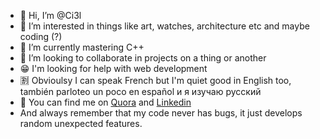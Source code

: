 - 👋 Hi, I’m @Ci3l
- 👀 I’m interested in things like art, watches, architecture etc and maybe coding (?)
- 🌱 I’m currently mastering C++
- 💞️ I’m looking to collaborate in projects on a thing or another 
- :grin: I'm looking for help with web development 
- :u5272: Obvioulsy I can speak French but I'm quiet good in English too, también parloteo un poco en español и я изучаю русский
- :satellite: You can find me on [Quora](https://fr.quora.com/profile/Erwan-Poiré) and [Linkedin](https://www.linkedin.com/in/erwan-poiré/)
- And always remember that my code never has bugs, it just develops random unexpected features. 
